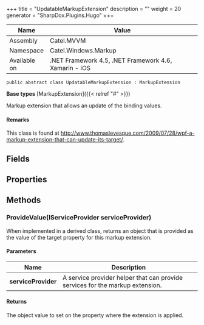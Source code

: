 

+++
title = "UpdatableMarkupExtension" 
description = ""
weight = 20
generator = "SharpDox.Plugins.Hugo"
+++

Name|Value
---|---
Assembly|Catel.MVVM
Namespace|Catel.Windows.Markup
Available on|.NET Framework 4.5, .NET Framework 4.6, Xamarin - iOS

```
public abstract class UpdatableMarkupExtension : MarkupExtension
```

**Base types**
[MarkupExtension]({{< relref "#" >}})

Markup extension that allows an update of the binding values.

#### Remarks

This class is found at http://www.thomaslevesque.com/2009/07/28/wpf-a-markup-extension-that-can-update-its-target/.

## Fields

## Properties

## Methods

### ProvideValue(IServiceProvider serviceProvider)

When implemented in a derived class, returns an object that is provided as the value of the target property for this markup extension.

#### Parameters

Name|Description
---|---
**serviceProvider**|A service provider helper that can provide services for the markup extension.

#### Returns

The object value to set on the property where the extension is applied.


